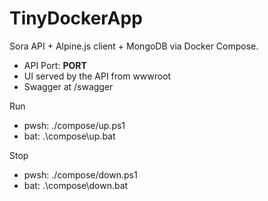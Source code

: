 # TinyDockerApp

Sora API + Alpine.js client + MongoDB via Docker Compose.

- API Port: __PORT__
- UI served by the API from wwwroot
- Swagger at /swagger

Run
- pwsh: ./compose/up.ps1
- bat:  .\compose\up.bat

Stop
- pwsh: ./compose/down.ps1
- bat:  .\compose\down.bat
